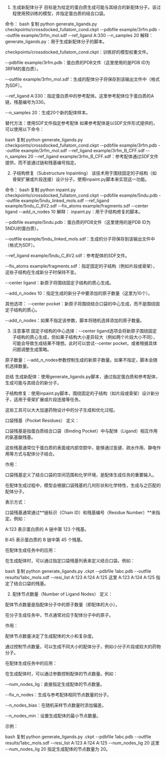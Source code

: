 1. 生成新配体分子
目标是为给定的蛋白质生成可能与其结合的新配体分子。该过程使用预训练的模型，并指定蛋白质的结合口袋。

命令：
bash
复制
python generate_ligands.py checkpoints/crossdocked_fullatom_cond.ckpt --pdbfile example/3rfm.pdb --outfile example/3rfm_mol.sdf --ref_ligand A:330 --n_samples 20
解释：
generate_ligands.py：用于生成新配体分子的脚本。

checkpoints/crossdocked_fullatom_cond.ckpt：训练好的模型权重文件。

--pdbfile example/3rfm.pdb：蛋白质的PDB文件（这里使用的是PDB ID为3RFM的蛋白质）。

--outfile example/3rfm_mol.sdf：生成的配体分子将保存到该输出文件中（格式为SDF）。

--ref_ligand A:330：指定蛋白质中的参考配体。这里参考配体位于蛋白质的A链，残基编号为330。

--n_samples 20：生成20个新的配体样本。

替代方法：使用SDF文件指定参考配体
如果参考配体是以SDF文件形式提供的，可以使用以下命令：

bash
复制
python generate_ligands.py checkpoints/crossdocked_fullatom_cond.ckpt --pdbfile example/3rfm.pdb --outfile example/3rfm_mol.sdf --ref_ligand example/3rfm_B_CFF.sdf --n_samples 20
--ref_ligand example/3rfm_B_CFF.sdf：参考配体通过SDF文件提供，而不是通过链和残基编号指定。

2. 子结构修复（Substructure Inpainting）
该技术用于围绕固定的子结构（如骨架扩展或片段连接）设计分子。使用inpaint.py脚本来实现这一功能。

命令：
bash
复制
python inpaint.py checkpoints/crossdocked_fullatom_cond.ckpt --pdbfile example/5ndu.pdb --outfile example/5ndu_linked_mols.sdf --ref_ligand example/5ndu_C_8V2.sdf --fix_atoms example/fragments.sdf --center ligand --add_n_nodes 10
解释：
inpaint.py：用于子结构修复的脚本。

--pdbfile example/5ndu.pdb：蛋白质的PDB文件（这里使用的是PDB ID为5NDU的蛋白质）。

--outfile example/5ndu_linked_mols.sdf：生成的分子将保存到该输出文件中（格式为SDF）。

--ref_ligand example/5ndu_C_8V2.sdf：参考配体的SDF文件。

--fix_atoms example/fragments.sdf：指定固定的子结构（例如片段或骨架），这些子结构在生成新分子时保持不变。

--center ligand：新原子将围绕固定子结构的质心生成。

--add_n_nodes 10：指定生成的新分子中要添加的原子数量（这里为10个）。

其他选项：
--center pocket：新原子将围绕结合口袋的中心生成，而不是围绕固定子结构的质心。

--add_n_nodes：如果不指定该参数，脚本将随机选择添加的原子数量。

3. 注意事项
固定子结构的中心选择：--center ligand选项会将新原子围绕固定子结构的质心生成，但如果子结构大小差异较大（例如两个片段大小不同），可能会导致生成结果不理想。此时可以尝试--center pocket，或者根据具体问题调整生成策略。

原子数量：--add_n_nodes参数控制生成的新原子数量。如果不指定，脚本会随机选择数量。

总结
生成新配体：使用generate_ligands.py脚本，通过指定蛋白质和参考配体，生成可能与其结合的新分子。

子结构修复：使用inpaint.py脚本，围绕固定的子结构（如片段或骨架）设计新分子，适用于骨架扩展或片段连接等任务。

这些工具可以大大加速药物设计中的分子生成和优化过程。


口袋残基（Pocket Residues）
定义：

口袋残基是指蛋白质结合口袋（Binding Pocket）中与配体（Ligand）相互作用的氨基酸残基。

这些残基通常位于蛋白质的表面或内部空腔中，能够通过氢键、疏水作用、静电作用等方式与配体分子结合。

作用：

口袋残基定义了结合口袋的空间范围和化学环境，是配体生成任务的重要输入。

在配体生成过程中，模型会根据口袋残基的几何形状和化学特性，生成与之匹配的配体分子。

表示方式：

口袋残基通常通过**链标识（Chain ID）和残基编号（Residue Number）**来指定。例如：

A:123 表示蛋白质的 A 链中第 123 个残基。

B:45 表示蛋白质的 B 链中第 45 个残基。

在配体生成任务中的应用：

在生成配体时，可以通过指定口袋残基列表来定义结合口袋。例如：

bash
复制
python generate_ligands.py <checkpoint>.ckpt --pdbfile 1abc.pdb --outfile results/1abc_mols.sdf --resi_list A:123 A:124 A:125
这里 A:123 A:124 A:125 指定了结合口袋的残基。

2. 配体节点数量（Number of Ligand Nodes）
定义：

配体节点数量是指配体分子中的原子数量（即配体的大小）。

在分子生成任务中，节点通常对应于配体分子中的原子。

作用：

配体节点数量决定了生成配体的大小和复杂度。

通过控制节点数量，可以生成不同大小的配体分子，例如小分子片段或较大的药物分子。

在配体生成任务中的应用：

在生成配体时，可以通过参数控制配体的节点数量。例如：

--num_nodes_lig：直接指定生成配体的节点数量。

--fix_n_nodes：生成与参考配体相同节点数量的分子。

--n_nodes_bias：在随机采样节点数量时添加偏差。

--n_nodes_min：设置生成配体的最小节点数量。

示例：

bash
复制
python generate_ligands.py <checkpoint>.ckpt --pdbfile 1abc.pdb --outfile results/1abc_mols.sdf --resi_list A:123 A:124 A:125 --num_nodes_lig 20
这里 --num_nodes_lig 20 指定生成配体的节点数量为 20。

